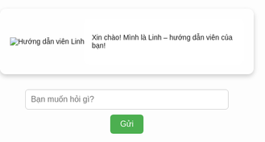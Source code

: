 <!DOCTYPE html>
<html lang="vi">
<head>
  <meta charset="UTF-8">
  <meta name="viewport" content="width=device-width, initial-scale=1.0">
  <title>Hướng Dẫn Viên Ảo</title>
  <link rel="stylesheet" href="style.css">
  <style>
    body {
      margin: 0;
      padding: 0;
      background-image: url(bg/ảnh\ cún.jpg)
      background-size: cover;
      background-position: center;
      font-family: sans-serif;
    }
    .guide-container {
      display: flex;
      align-items: center;
      padding: 20px;
      background: rgba(255, 255, 255, 0.8);
      border-radius: 12px;
      max-width: 600px;
      margin: 30px auto;
      box-shadow: 0 4px 10px rgba(0, 0, 0, 0.2);
    }

    .avatar {
      width: 80px;
      height: 80px;
      border-radius: 50%;
      margin-right: 20px;
    }

    .chat-box {
      flex: 1;
      max-height: 300px;
      overflow-y: auto;
      background: #fff;
      padding: 15px;
      border-radius: 10px;
    }

    #user-input {
      display: block;
      margin: 20px auto 10px;
      width: 80%;
      padding: 10px;
      font-size: 16px;
      border-radius: 6px;
      border: 1px solid #ccc;
    }

    button {
      display: block;
      margin: 0 auto;
      padding: 10px 20px;
      font-size: 16px;
      background-color: #4CAF50;
      color: white;
      border: none;
      border-radius: 6px;
      cursor: pointer;
    }

    button:hover {
      background-color: #45a049;
    }
  </style>
</head>
<body>
  <div class="guide-container">
    <img src="guide-avatar.png" alt="Hướng dẫn viên Linh" class="avatar">
    <div class="chat-box">
      <p id="chat-output">Xin chào! Mình là Linh – hướng dẫn viên của bạn!</p>
    </div>
  </div>

  <input type="text" id="user-input" placeholder="Bạn muốn hỏi gì?" />
  <button onclick="sendMessage()">Gửi</button>

  <script src="script.js"></script>
</body>
</html>

